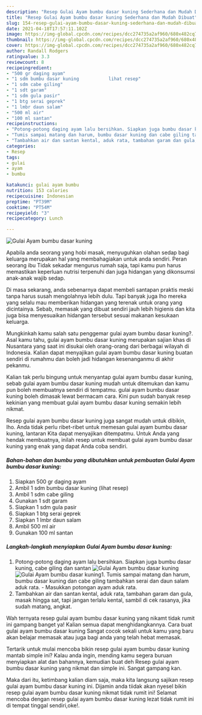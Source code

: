 ```yaml
---
description: "Resep Gulai Ayam bumbu dasar kuning Sederhana dan Mudah Dibuat"
title: "Resep Gulai Ayam bumbu dasar kuning Sederhana dan Mudah Dibuat"
slug: 154-resep-gulai-ayam-bumbu-dasar-kuning-sederhana-dan-mudah-dibuat
date: 2021-04-18T17:57:11.102Z
image: https://img-global.cpcdn.com/recipes/dcc274735a2af960/680x482cq70/gulai-ayam-bumbu-dasar-kuning-foto-resep-utama.jpg
thumbnail: https://img-global.cpcdn.com/recipes/dcc274735a2af960/680x482cq70/gulai-ayam-bumbu-dasar-kuning-foto-resep-utama.jpg
cover: https://img-global.cpcdn.com/recipes/dcc274735a2af960/680x482cq70/gulai-ayam-bumbu-dasar-kuning-foto-resep-utama.jpg
author: Randall Rodgers
ratingvalue: 3.3
reviewcount: 8
recipeingredient:
- "500 gr daging ayam"
- "1 sdm bumbu dasar kuning           lihat resep"
- "1 sdm cabe giling"
- "1 sdt garam"
- "1 sdm gula pasir"
- "1 btg serai geprek"
- "1 lmbr daun salam"
- "500 ml air"
- "100 ml santan"
recipeinstructions:
- "Potong-potong daging ayam lalu bersihkan. Siapkan juga bumbu dasar kuning, cabe giling dan santan"
- "Tumis sampai matang dan harum, bumbu dasar kuning dan cabe giling tambahkan serai dan daun salam aduk rata.  Masukkan potongan ayam aduk rata."
- "Tambahkan air dan santan kental, aduk rata, tambahan garam dan gula, masak hingga sat, tapi jangan terlalu kental, sambil di cek rasanya, jika sudah matang, angkat."
categories:
- Resep
tags:
- gulai
- ayam
- bumbu

katakunci: gulai ayam bumbu 
nutrition: 153 calories
recipecuisine: Indonesian
preptime: "PT39M"
cooktime: "PT54M"
recipeyield: "3"
recipecategory: Lunch

---
```



![Gulai Ayam bumbu dasar kuning](https://img-global.cpcdn.com/recipes/dcc274735a2af960/680x482cq70/gulai-ayam-bumbu-dasar-kuning-foto-resep-utama.jpg)

Apabila anda seorang yang hobi masak, menyuguhkan olahan sedap bagi keluarga merupakan hal yang membahagiakan untuk anda sendiri. Peran seorang ibu Tidak sekadar mengurus rumah saja, tapi kamu pun harus memastikan keperluan nutrisi terpenuhi dan juga hidangan yang dikonsumsi anak-anak wajib sedap.

Di masa  sekarang, anda sebenarnya dapat membeli santapan praktis meski tanpa harus susah mengolahnya lebih dulu. Tapi banyak juga lho mereka yang selalu mau memberikan hidangan yang terenak untuk orang yang dicintainya. Sebab, memasak yang dibuat sendiri jauh lebih higienis dan kita juga bisa menyesuaikan hidangan tersebut sesuai makanan kesukaan keluarga. 



Mungkinkah kamu salah satu penggemar gulai ayam bumbu dasar kuning?. Asal kamu tahu, gulai ayam bumbu dasar kuning merupakan sajian khas di Nusantara yang saat ini disukai oleh orang-orang dari berbagai wilayah di Indonesia. Kalian dapat menyajikan gulai ayam bumbu dasar kuning buatan sendiri di rumahmu dan boleh jadi hidangan kesenanganmu di akhir pekanmu.

Kalian tak perlu bingung untuk menyantap gulai ayam bumbu dasar kuning, sebab gulai ayam bumbu dasar kuning mudah untuk ditemukan dan kamu pun boleh membuatnya sendiri di tempatmu. gulai ayam bumbu dasar kuning boleh dimasak lewat bermacam cara. Kini pun sudah banyak resep kekinian yang membuat gulai ayam bumbu dasar kuning semakin lebih nikmat.

Resep gulai ayam bumbu dasar kuning juga sangat mudah untuk dibikin, lho. Anda tidak perlu ribet-ribet untuk memesan gulai ayam bumbu dasar kuning, lantaran Kita dapat menyajikan ditempatmu. Untuk Anda yang hendak membuatnya, inilah resep untuk membuat gulai ayam bumbu dasar kuning yang enak yang dapat Anda coba sendiri.

<!--inarticleads1-->

##### Bahan-bahan dan bumbu yang dibutuhkan untuk pembuatan Gulai Ayam bumbu dasar kuning:

1. Siapkan 500 gr daging ayam
1. Ambil 1 sdm bumbu dasar kuning           (lihat resep)
1. Ambil 1 sdm cabe giling
1. Gunakan 1 sdt garam
1. Siapkan 1 sdm gula pasir
1. Siapkan 1 btg serai geprek
1. Siapkan 1 lmbr daun salam
1. Ambil 500 ml air
1. Gunakan 100 ml santan




<!--inarticleads2-->

##### Langkah-langkah menyiapkan Gulai Ayam bumbu dasar kuning:

1. Potong-potong daging ayam lalu bersihkan. Siapkan juga bumbu dasar kuning, cabe giling dan santan
<img src="https://img-global.cpcdn.com/steps/63d658df6f9b0c15/160x128cq70/gulai-ayam-bumbu-dasar-kuning-langkah-memasak-1-foto.jpg" alt="Gulai Ayam bumbu dasar kuning"><img src="https://img-global.cpcdn.com/steps/4b0eb8fb3c27eda3/160x128cq70/gulai-ayam-bumbu-dasar-kuning-langkah-memasak-1-foto.jpg" alt="Gulai Ayam bumbu dasar kuning">1. Tumis sampai matang dan harum, bumbu dasar kuning dan cabe giling tambahkan serai dan daun salam aduk rata.  - Masukkan potongan ayam aduk rata.
1. Tambahkan air dan santan kental, aduk rata, tambahan garam dan gula, masak hingga sat, tapi jangan terlalu kental, sambil di cek rasanya, jika sudah matang, angkat.




Wah ternyata resep gulai ayam bumbu dasar kuning yang nikamt tidak rumit ini gampang banget ya! Kalian semua dapat menghidangkannya. Cara buat gulai ayam bumbu dasar kuning Sangat cocok sekali untuk kamu yang baru akan belajar memasak atau juga bagi anda yang telah hebat memasak.

Tertarik untuk mulai mencoba bikin resep gulai ayam bumbu dasar kuning mantab simple ini? Kalau anda ingin, mending kamu segera buruan menyiapkan alat dan bahannya, kemudian buat deh Resep gulai ayam bumbu dasar kuning yang nikmat dan simple ini. Sangat gampang kan. 

Maka dari itu, ketimbang kalian diam saja, maka kita langsung sajikan resep gulai ayam bumbu dasar kuning ini. Dijamin anda tiidak akan nyesel bikin resep gulai ayam bumbu dasar kuning nikmat tidak rumit ini! Selamat mencoba dengan resep gulai ayam bumbu dasar kuning lezat tidak rumit ini di tempat tinggal sendiri,oke!.

